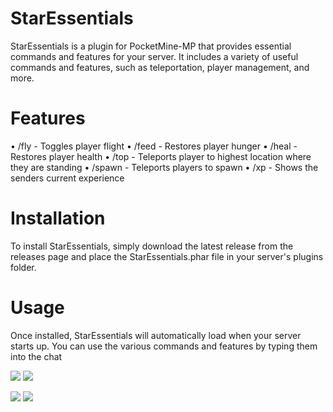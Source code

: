# StarEssentials
StarEssentials is a plugin for PocketMine-MP that provides essential commands and features for your server. It includes a variety of useful commands and features, such as teleportation, player management, and more.

# Features
• /fly - Toggles player flight
• /feed - Restores player hunger
• /heal - Restores player health
• /top - Teleports player to highest location where they are standing
• /spawn - Teleports players to spawn
• /xp - Shows the senders current experience

# Installation
To install StarEssentials, simply download the latest release from the releases page and place the StarEssentials.phar file in your server's plugins folder.

# Usage
Once installed, StarEssentials will automatically load when your server starts up. You can use the various commands and features by typing them into the chat

[![](https://poggit.pmmp.io/shield.state/StarEssentials)](https://poggit.pmmp.io/p/StarEssentials)
<a href="https://poggit.pmmp.io/p/StarEssentials"><img src="https://poggit.pmmp.io/shield.state/StarEssentials"></a>

[![](https://poggit.pmmp.io/shield.api/StarEssentials)](https://poggit.pmmp.io/p/StarEssentials)
<a href="https://poggit.pmmp.io/p/StarEssentials"><img src="https://poggit.pmmp.io/shield.api/StarEssentials"></a>
